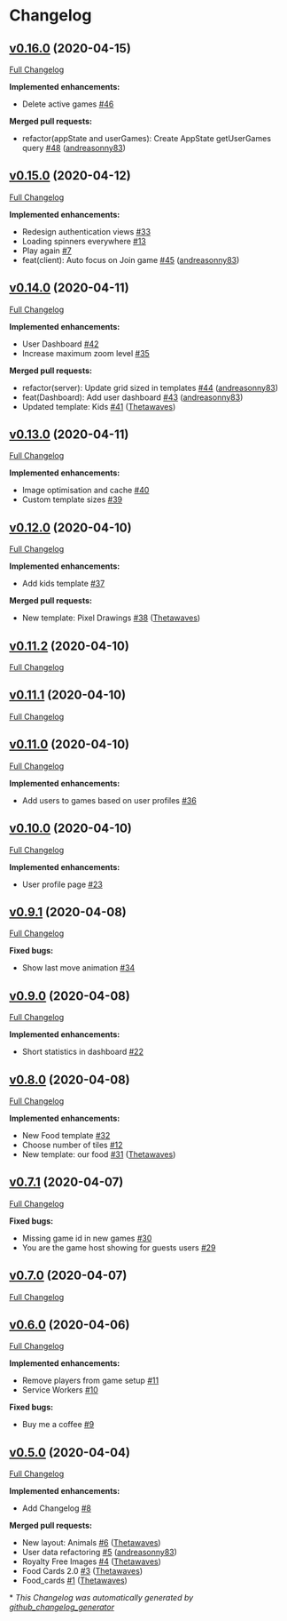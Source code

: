 # Changelog

## [v0.16.0](https://github.com/andreasonny83/online-memory/tree/v0.16.0) (2020-04-15)

[Full Changelog](https://github.com/andreasonny83/online-memory/compare/v0.15.0...v0.16.0)

**Implemented enhancements:**

- Delete active games [\#46](https://github.com/andreasonny83/online-memory/issues/46)

**Merged pull requests:**

- refactor\(appState and userGames\): Create AppState getUserGames query [\#48](https://github.com/andreasonny83/online-memory/pull/48) ([andreasonny83](https://github.com/andreasonny83))

## [v0.15.0](https://github.com/andreasonny83/online-memory/tree/v0.15.0) (2020-04-12)

[Full Changelog](https://github.com/andreasonny83/online-memory/compare/v0.14.0...v0.15.0)

**Implemented enhancements:**

- Redesign authentication views [\#33](https://github.com/andreasonny83/online-memory/issues/33)
- Loading spinners everywhere [\#13](https://github.com/andreasonny83/online-memory/issues/13)
- Play again [\#7](https://github.com/andreasonny83/online-memory/issues/7)
- feat\(client\): Auto focus on Join game [\#45](https://github.com/andreasonny83/online-memory/pull/45) ([andreasonny83](https://github.com/andreasonny83))

## [v0.14.0](https://github.com/andreasonny83/online-memory/tree/v0.14.0) (2020-04-11)

[Full Changelog](https://github.com/andreasonny83/online-memory/compare/v0.13.0...v0.14.0)

**Implemented enhancements:**

- User Dashboard [\#42](https://github.com/andreasonny83/online-memory/issues/42)
- Increase maximum zoom level [\#35](https://github.com/andreasonny83/online-memory/issues/35)

**Merged pull requests:**

- refactor\(server\): Update grid sized in templates [\#44](https://github.com/andreasonny83/online-memory/pull/44) ([andreasonny83](https://github.com/andreasonny83))
- feat\(Dashboard\): Add user dashboard [\#43](https://github.com/andreasonny83/online-memory/pull/43) ([andreasonny83](https://github.com/andreasonny83))
- Updated template: Kids [\#41](https://github.com/andreasonny83/online-memory/pull/41) ([Thetawaves](https://github.com/Thetawaves))

## [v0.13.0](https://github.com/andreasonny83/online-memory/tree/v0.13.0) (2020-04-11)

[Full Changelog](https://github.com/andreasonny83/online-memory/compare/v0.12.0...v0.13.0)

**Implemented enhancements:**

- Image optimisation and cache [\#40](https://github.com/andreasonny83/online-memory/issues/40)
- Custom template sizes [\#39](https://github.com/andreasonny83/online-memory/issues/39)

## [v0.12.0](https://github.com/andreasonny83/online-memory/tree/v0.12.0) (2020-04-10)

[Full Changelog](https://github.com/andreasonny83/online-memory/compare/v0.11.2...v0.12.0)

**Implemented enhancements:**

- Add kids template [\#37](https://github.com/andreasonny83/online-memory/issues/37)

**Merged pull requests:**

- New template: Pixel Drawings [\#38](https://github.com/andreasonny83/online-memory/pull/38) ([Thetawaves](https://github.com/Thetawaves))

## [v0.11.2](https://github.com/andreasonny83/online-memory/tree/v0.11.2) (2020-04-10)

[Full Changelog](https://github.com/andreasonny83/online-memory/compare/v0.11.1...v0.11.2)

## [v0.11.1](https://github.com/andreasonny83/online-memory/tree/v0.11.1) (2020-04-10)

[Full Changelog](https://github.com/andreasonny83/online-memory/compare/v0.11.0...v0.11.1)

## [v0.11.0](https://github.com/andreasonny83/online-memory/tree/v0.11.0) (2020-04-10)

[Full Changelog](https://github.com/andreasonny83/online-memory/compare/v0.10.0...v0.11.0)

**Implemented enhancements:**

- Add users to games based on user profiles [\#36](https://github.com/andreasonny83/online-memory/issues/36)

## [v0.10.0](https://github.com/andreasonny83/online-memory/tree/v0.10.0) (2020-04-10)

[Full Changelog](https://github.com/andreasonny83/online-memory/compare/v0.9.1...v0.10.0)

**Implemented enhancements:**

- User profile page [\#23](https://github.com/andreasonny83/online-memory/issues/23)

## [v0.9.1](https://github.com/andreasonny83/online-memory/tree/v0.9.1) (2020-04-08)

[Full Changelog](https://github.com/andreasonny83/online-memory/compare/v0.9.0...v0.9.1)

**Fixed bugs:**

- Show last move animation [\#34](https://github.com/andreasonny83/online-memory/issues/34)

## [v0.9.0](https://github.com/andreasonny83/online-memory/tree/v0.9.0) (2020-04-08)

[Full Changelog](https://github.com/andreasonny83/online-memory/compare/v0.8.0...v0.9.0)

**Implemented enhancements:**

- Short statistics in dashboard [\#22](https://github.com/andreasonny83/online-memory/issues/22)

## [v0.8.0](https://github.com/andreasonny83/online-memory/tree/v0.8.0) (2020-04-08)

[Full Changelog](https://github.com/andreasonny83/online-memory/compare/v0.7.1...v0.8.0)

**Implemented enhancements:**

- New Food template [\#32](https://github.com/andreasonny83/online-memory/issues/32)
- Choose number of tiles [\#12](https://github.com/andreasonny83/online-memory/issues/12)
- New template: our food [\#31](https://github.com/andreasonny83/online-memory/pull/31) ([Thetawaves](https://github.com/Thetawaves))

## [v0.7.1](https://github.com/andreasonny83/online-memory/tree/v0.7.1) (2020-04-07)

[Full Changelog](https://github.com/andreasonny83/online-memory/compare/v0.7.0...v0.7.1)

**Fixed bugs:**

- Missing game id in new games [\#30](https://github.com/andreasonny83/online-memory/issues/30)
- You are the game host showing for guests users [\#29](https://github.com/andreasonny83/online-memory/issues/29)

## [v0.7.0](https://github.com/andreasonny83/online-memory/tree/v0.7.0) (2020-04-07)

[Full Changelog](https://github.com/andreasonny83/online-memory/compare/v0.6.0...v0.7.0)

## [v0.6.0](https://github.com/andreasonny83/online-memory/tree/v0.6.0) (2020-04-06)

[Full Changelog](https://github.com/andreasonny83/online-memory/compare/v0.5.0...v0.6.0)

**Implemented enhancements:**

- Remove players from game setup [\#11](https://github.com/andreasonny83/online-memory/issues/11)
- Service Workers [\#10](https://github.com/andreasonny83/online-memory/issues/10)

**Fixed bugs:**

- Buy me a coffee [\#9](https://github.com/andreasonny83/online-memory/issues/9)

## [v0.5.0](https://github.com/andreasonny83/online-memory/tree/v0.5.0) (2020-04-04)

[Full Changelog](https://github.com/andreasonny83/online-memory/compare/dee5b6f4679bef5c23a7e96d471b2d599243221d...v0.5.0)

**Implemented enhancements:**

- Add Changelog [\#8](https://github.com/andreasonny83/online-memory/issues/8)

**Merged pull requests:**

- New layout: Animals [\#6](https://github.com/andreasonny83/online-memory/pull/6) ([Thetawaves](https://github.com/Thetawaves))
- User data refactoring [\#5](https://github.com/andreasonny83/online-memory/pull/5) ([andreasonny83](https://github.com/andreasonny83))
- Royalty Free Images [\#4](https://github.com/andreasonny83/online-memory/pull/4) ([Thetawaves](https://github.com/Thetawaves))
- Food Cards 2.0 [\#3](https://github.com/andreasonny83/online-memory/pull/3) ([Thetawaves](https://github.com/Thetawaves))
- Food\_cards [\#1](https://github.com/andreasonny83/online-memory/pull/1) ([Thetawaves](https://github.com/Thetawaves))



\* *This Changelog was automatically generated by [github_changelog_generator](https://github.com/github-changelog-generator/github-changelog-generator)*
